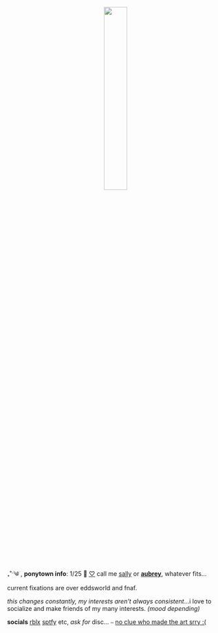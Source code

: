 
<p align="center" width="100%">
    <img width="33%" src="https://media.discordapp.net/attachments/827364675686629407/1223492247169794108/Untitled1343_20240330004108.png?ex=661a0cf3&is=660797f3&hm=f6c1028cb321ae082fb19b36d080bceb9ff3c55c007a6bd12225f9a9dc16cb86&=&format=webp&quality=lossless&width=451&height=350"> 
</p>


 ₊˚ˑ༄ؘ  , **ponytown info**:
1/25 🎂 [♡](https://github.com/sou-rce)  call me [sally](https://en.pronouns.page/@sallywilliams) or **[aubrey](https://pronouns.cc/@lizzygrant)**, whatever fits...
 current fixations are over eddsworld and fnaf. 
 
 *this changes constantly, my interests aren't always consistent*...i love to socialize and make friends of my many interests. *(mood depending)*
 
 **socials** [rblx](https://www.roblox.com/users/596682329/profile) [sptfy](https://open.spotify.com/user/69f95wt93wr0wh66ep0dhuqom?si=8074051ca7954af0) etc, *ask for* disc... ⎯ [no clue who made the art srry :(]()

